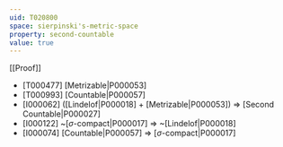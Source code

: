 ```yaml
---
uid: T020800
space: sierpinski's-metric-space
property: second-countable
value: true
---
```

[[Proof]]

* [T000477] [Metrizable|P000053]
* [T000993] [Countable|P000057]
* [I000062] ([Lindelof|P000018] + [Metrizable|P000053]) => [Second Countable|P000027]
* [I000122] ~[$\sigma$-compact|P000017] => ~[Lindelof|P000018]
* [I000074] [Countable|P000057] => [$\sigma$-compact|P000017]

